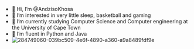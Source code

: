 
- 👋 Hi, I’m @AndzisoKhosa
- 👀 I’m interested in very little sleep, basketball and gaming
- 🌱 I’m currently studying Computer Science and Computer engineering at the University of Cape Town
- 💞 I’m fluent in Python and Java
- ![284749060-039bc509-4e6f-4890-a360-a9a8489fdf9e](https://github.com/AndzisoKhosa/AndzisoKhosa/assets/138158612/b3875f59-ca5e-4043-bbb3-c808bbcb57f2)
<!---
AndzisoKhosa is a ✨ special ✨ repository because its `README.md` (this file) appears on your GitHub profile.
You can click the Preview link to take a look at your changes.
--->

